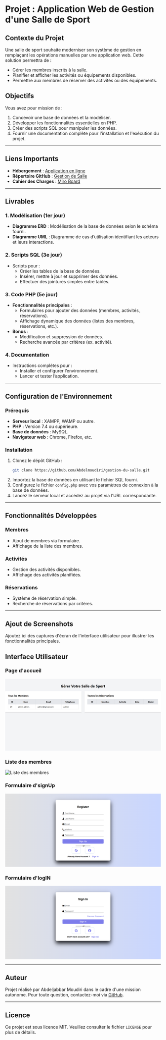 # Projet : Application Web de Gestion d'une Salle de Sport

## Contexte du Projet
Une salle de sport souhaite moderniser son système de gestion en remplaçant les opérations manuelles par une application web. Cette solution permettra de :

- Gérer les membres inscrits à la salle.
- Planifier et afficher les activités ou équipements disponibles.
- Permettre aux membres de réserver des activités ou des équipements.

## Objectifs
Vous avez pour mission de :
1. Concevoir une base de données et la modéliser.
2. Développer les fonctionnalités essentielles en PHP.
3. Créer des scripts SQL pour manipuler les données.
4. Fournir une documentation complète pour l'installation et l'exécution du projet.

---

## Liens Importants
- **Hébergement** : [Application en ligne](https://9c90-197-230-250-154.ngrok-free.app/)
- **Répertoire GitHub** : [Gestion de Salle](https://github.com/Abdelmoudiri/gestion-du-salle.git)
- **Cahier des Charges** : [Miro Board](https://miro.com/app/board/uXjVL5_Ddg0=/)

---

## Livrables

### 1. Modélisation (1er jour)
- **Diagramme ERD** : Modélisation de la base de données selon le schéma fourni.
- **Diagramme UML** : Diagramme de cas d’utilisation identifiant les acteurs et leurs interactions.

### 2. Scripts SQL (3e jour)
- Scripts pour :
  - Créer les tables de la base de données.
  - Insérer, mettre à jour et supprimer des données.
  - Effectuer des jointures simples entre tables.

### 3. Code PHP (5e jour)
- **Fonctionnalités principales** :
  - Formulaires pour ajouter des données (membres, activités, réservations).
  - Affichage dynamique des données (listes des membres, réservations, etc.).
- **Bonus** :
  - Modification et suppression de données.
  - Recherche avancée par critères (ex. activité).

### 4. Documentation
- Instructions complètes pour :
  - Installer et configurer l’environnement.
  - Lancer et tester l’application.

---

## Configuration de l'Environnement

### Prérequis
- **Serveur local** : XAMPP, WAMP ou autre.
- **PHP** : Version 7.4 ou supérieure.
- **Base de données** : MySQL.
- **Navigateur web** : Chrome, Firefox, etc.

### Installation
1. Clonez le dépôt GitHub :
   ```bash
   git clone https://github.com/Abdelmoudiri/gestion-du-salle.git
   ```
2. Importez la base de données en utilisant le fichier SQL fourni.
3. Configurez le fichier `config.php` avec vos paramètres de connexion à la base de données.
4. Lancez le serveur local et accédez au projet via l'URL correspondante.

---

## Fonctionnalités Développées

### Membres
- Ajout de membres via formulaire.
- Affichage de la liste des membres.

### Activités
- Gestion des activités disponibles.
- Affichage des activités planifiées.

### Réservations
- Système de réservation simple.
- Recherche de réservations par critères.

---

## Ajout de Screenshots
Ajoutez ici des captures d'écran de l'interface utilisateur pour illustrer les fonctionnalités principales.
## Interface Utilisateur

### Page d'accueil
![Page d'accueil](screenshoot/admin.png)

### Liste des membres
![Liste des membres](screenshoot/client.png.png)

### Formulaire d'signUp
![Formulaire d'ajout](screenshoot/signup.png)

### Formulaire d'logIN
![Formulaire d'ajout](screenshoot/login.png)

---

## Auteur
Projet réalisé par Abdeljabbar Moudiri dans le cadre d'une mission autonome. Pour toute question, contactez-moi via [GitHub](https://github.com/Abdelmoudiri).

---

## Licence
Ce projet est sous licence MIT. Veuillez consulter le fichier `LICENSE` pour plus de détails.

